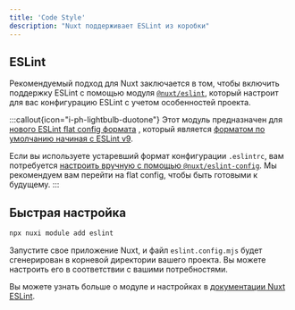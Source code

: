```yaml
---
title: 'Code Style'
description: "Nuxt поддерживает ESLint из коробки"
---
```


## ESLint

Рекомендуемый подход для Nuxt заключается в том, чтобы включить поддержку ESLint с помощью модуля [`@nuxt/eslint`](https://eslint.nuxt.com/packages/module), который настроит для вас конфигурацию ESLint с учетом особенностей проекта.

:::callout{icon="i-ph-lightbulb-duotone"}
Этот модуль предназначен для [нового ESLint flat config формата](https://eslint.org/docs/latest/use/configure/configuration-files-new) , который является [форматом по умолчанию начиная с ESLint v9](https://eslint.org/blog/2024/04/eslint-v9.0.0-released/).

Если вы используете устаревший формат конфигурации `.eslintrc`, вам потребуется [настроить вручную с помощью `@nuxt/eslint-config`](https://eslint.nuxt.com/packages/config#legacy-config-format). Мы рекомендуем вам перейти на flat config, чтобы быть готовыми к будущему.
:::

## Быстрая настройка

```bash
npx nuxi module add eslint
```

Запустите свое приложение Nuxt, и файл `eslint.config.mjs` будет сгенерирован в корневой директории вашего проекта. Вы можете настроить его в соответствии с вашими потребностями.

Вы можете узнать больше о модуле и настройках в [документации Nuxt ESLint](https://eslint.nuxt.com/packages/module).
